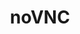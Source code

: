 ---
git: https://github.com/novnc/noVNC
logohandle: novnc
sort: novnc
title: noVNC
twitter: https://x.com/noVNC
website: https://novnc.com/info.html
---